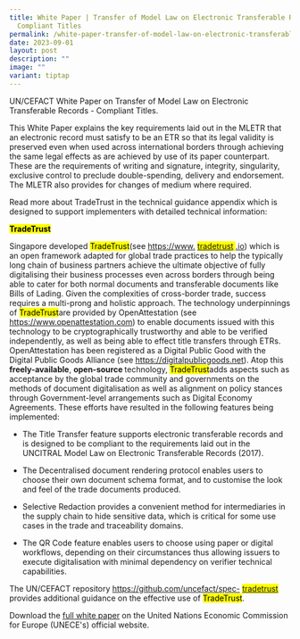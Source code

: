 ```yaml
---
title: White Paper | Transfer of Model Law on Electronic Transferable Records
  Compliant Titles
permalink: /white-paper-transfer-of-model-law-on-electronic-transferable-records-compliant-titles/
date: 2023-09-01
layout: post
description: ""
image: ""
variant: tiptap
---
```

<p>UN/CEFACT White Paper on Transfer of Model Law on Electronic Transferable
Records - Compliant Titles.</p>
<p>This White Paper explains the key requirements laid out in the MLETR that
an electronic record must satisfy to be an ETR so that its legal validity
is preserved even when used across international borders through achieving
the same legal effects as are achieved by use of its paper counterpart.
These are the requirements of writing and signature, integrity, singularity,
exclusive control to preclude double-spending, delivery and endorsement.
The MLETR also provides for changes of medium where required.</p>
<p>Read more about TradeTrust in the technical guidance appendix which is
designed to support implementers with detailed technical information:</p>
<p><strong><mark>TradeTrust</mark></strong>
</p>
<p>Singapore developed
<mark>TradeTrust</mark>(see <a href="https://www.tradetrust.io" rel="noopener noreferrer nofollow" target="_blank">https://www.</a> 
<mark><a href="https://www.tradetrust.io" rel="noopener noreferrer nofollow" target="_blank">tradetrust</a> 
</mark><a href="https://www.tradetrust.io" rel="noopener noreferrer nofollow" target="_blank">.io</a>)
which is an open framework adapted for global trade practices to help the
typically long chain of business partners achieve the ultimate objective
of fully digitalising their business processes even across borders through
being able to cater for both normal documents and transferable documents
like Bills of Lading. Given the complexities of cross-border trade, success
requires a multi-prong and holistic approach. The technology underpinnings
of
<mark>TradeTrust</mark>are provided by OpenAttestation (see <a href="https://www.openattestation.com" rel="noopener noreferrer nofollow" target="_blank">https://www.openattestation.com</a>)
to enable documents issued with this technology to be cryptographically
trustworthy and able to be verified independently, as well as being able
to effect title transfers through ETRs. OpenAttestation has been registered
as a Digital Public Good with the Digital Public Goods Alliance (see
<a href="https://digitalpublicgoods.net" rel="noopener noreferrer nofollow" target="_blank">https://digitalpublicgoods.net</a>). Atop this <strong>freely-available</strong>, <strong>open-source </strong>technology,
<mark>TradeTrust</mark>adds aspects such as acceptance by the global trade community
and governments on the methods of document digitalisation as well as alignment
on policy stances through Government-level arrangements such as Digital
Economy Agreements. These efforts have resulted in the following features
being implemented:</p>
<ul data-tight="true" class="tight">
<li>
<p>The Title Transfer feature supports electronic transferable records and
is designed to be compliant to the requirements laid out in the UNCITRAL
Model Law on Electronic Transferable Records (2017).</p>
</li>
<li>
<p>The Decentralised document rendering protocol enables users to choose
their own document schema format, and to customise the look and feel of
the trade documents produced.</p>
</li>
<li>
<p>Selective Redaction provides a convenient method for intermediaries in
the supply chain to hide sensitive data, which is critical for some use
cases in the trade and traceability domains.</p>
</li>
<li>
<p>The QR Code feature enables users to choose using paper or digital workflows,
depending on their circumstances thus allowing issuers to execute digitalisation
with minimal dependency on verifier technical capabilities.</p>
</li>
</ul>
<p>The UN/CEFACT repository <a href="https://github.com/uncefact/spec-tradetrust" rel="noopener noreferrer nofollow" target="_blank">https://github.com/uncefact/spec-</a> 
<mark><a href="https://github.com/uncefact/spec-tradetrust" rel="noopener noreferrer nofollow" target="_blank">tradetrust </a>
</mark>provides additional guidance on the effective use of
<mark>TradeTrust</mark>.</p>
<p></p>
<p>Download the <a href="https://unece.org/sites/default/files/2023-09/WhitePaper_Transfer-MLETR.pdf" rel="noopener noreferrer nofollow" target="_blank">full white paper</a> on
the United Nations Economic Commission for Europe (UNECE's) official website.</p>